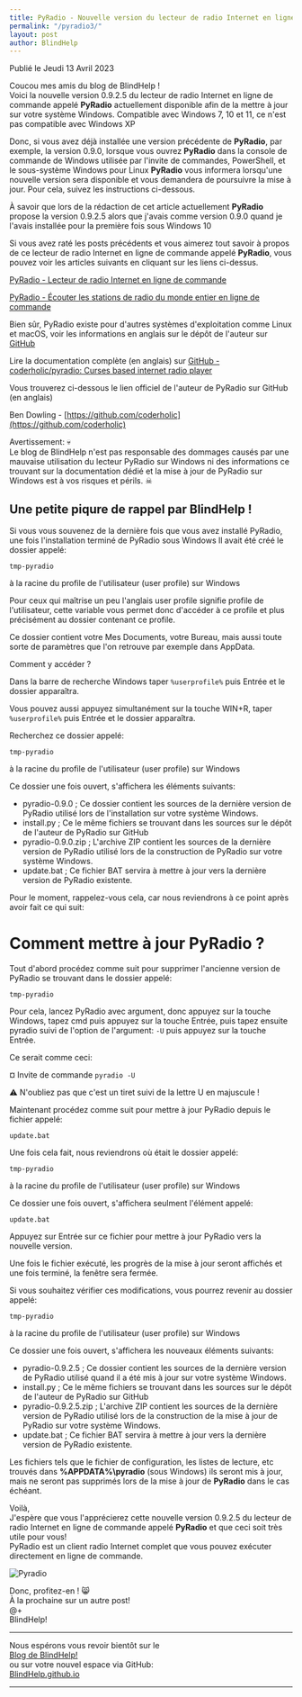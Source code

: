 ```yaml
---
title: PyRadio - Nouvelle version du lecteur de radio Internet en ligne de commande disponible pour la mise à jour
permalink: "/pyradio3/"
layout: post
author: BlindHelp
---
```


<footer>Publié le Jeudi 13 Avril 2023</footer>


Coucou mes amis du blog de BlindHelp !    
Voici la nouvelle version 0.9.2.5 du lecteur de radio Internet en ligne de commande appelé **PyRadio** actuellement disponible afin de la mettre à jour sur votre système Windows. Compatible avec Windows 7, 10 et 11, ce n'est pas compatible avec Windows XP    

Donc, si vous avez déjà installée une version précédente de **PyRadio**, par exemple, la version 0.9.0, lorsque vous ouvrez **PyRadio** dans la console de commande de Windows utilisée par l'invite de commandes, PowerShell, et le sous-système Windows pour Linux **PyRadio** vous informera lorsqu'une nouvelle version sera disponible et vous demandera de poursuivre la mise à jour. Pour cela, suivez les instructions ci-dessous.    

À savoir que lors de la rédaction de cet article actuellement **PyRadio** propose la version 0.9.2.5 alors que j'avais comme version 0.9.0 quand je l'avais installée pour la première fois sous Windows 10

Si vous avez raté les posts précédents et vous aimerez tout savoir à propos de ce lecteur de radio Internet en ligne de commande appelé **PyRadio**, vous pouvez voir les articles suivants en cliquant sur les liens ci-dessus.    

[PyRadio - Lecteur de radio Internet en ligne de commande](https://blindhelp.github.io/pyradio/)

[PyRadio - Écouter les stations de radio du monde entier en ligne de commande](https://blindhelp.github.io/pyradio2/)

Bien sûr, PyRadio existe pour d'autres systèmes d'exploitation comme Linux et macOS,  voir les informations en anglais sur le dépôt de l'auteur sur [GitHub](https://github.com/coderholic/pyradio)

Lire la documentation complète (en anglais) sur [GitHub - coderholic/pyradio: Curses based internet radio player](https://github.com/coderholic/pyradio#readme)

Vous trouverez ci-dessous le lien officiel de l'auteur de PyRadio sur GitHub (en anglais)

Ben Dowling - [https://github.com/coderholic](https://github.com/coderholic)


Avertissement: 💀  
Le blog de BlindHelp n'est pas responsable des dommages causés par une mauvaise utilisation du lecteur PyRadio sur Windows  ni des informations ce trouvant sur la documentation dédié et la mise à jour de PyRadio sur Windows est à vos risques et périls. ☠  


## Une petite piqure de rappel par BlindHelp !

Si vous vous souvenez de la dernière fois que vous avez installé PyRadio, une fois l'installation terminé  de PyRadio sous Windows Il avait été créé le dossier appelé:

`tmp-pyradio`

à la racine du profile de l'utilisateur (user profile) sur Windows

Pour ceux qui maîtrise un peu l'anglais user profile signifie profile de l'utilisateur, cette variable vous permet donc d'accéder à ce profile et plus précisément au dossier contenant ce profile.

Ce dossier contient votre Mes Documents, votre Bureau, mais aussi toute sorte de paramètres que l'on retrouve par exemple dans AppData.

Comment y accéder ?

Dans la barre de recherche Windows taper `%userprofile%` puis Entrée et le dossier apparaîtra.

Vous pouvez aussi appuyez simultanément sur la touche WIN+R, taper `%userprofile%` puis Entrée et le dossier apparaîtra.

Recherchez ce dossier appelé:

`tmp-pyradio`

à la racine du profile de l'utilisateur (user profile) sur Windows

Ce dossier une fois ouvert, s'affichera les éléments suivants:

* pyradio-0.9.0 ; Ce dossier contient les sources de la dernière version de PyRadio utilisé lors de l'installation sur votre système Windows.
* install.py ; Ce le même fichiers se trouvant dans les sources sur le dépôt de l'auteur de PyRadio sur GitHub
* pyradio-0.9.0.zip ; L'archive ZIP contient les sources de la dernière version de PyRadio utilisé lors de la construction de PyRadio sur votre système Windows.
* update.bat ; Ce fichier BAT servira à mettre à jour vers la dernière version  de PyRadio existente.

Pour le moment, rappelez-vous cela, car nous reviendrons à ce point après avoir fait ce qui suit:

# Comment mettre à jour PyRadio ?

Tout d'abord procédez comme suit pour supprimer l'ancienne version de PyRadio se trouvant dans le dossier appelé:

`tmp-pyradio`

Pour cela, lancez PyRadio avec argument, donc appuyez sur la touche Windows, tapez cmd puis appuyez sur la touche Entrée, puis tapez ensuite pyradio suivi de l'option de l'argument: `-U` puis appuyez sur la touche Entrée.

Ce serait comme ceci:

¤ Invite de commande `pyradio -U`

⚠️ N'oubliez pas que c'est un tiret suivi de la lettre U en majuscule !

Maintenant procédez comme suit pour mettre à jour PyRadio depuis le  fichier appelé:

`update.bat`

Une fois cela fait, nous reviendrons où était le dossier appelé:

`tmp-pyradio`

à la racine du profile de l'utilisateur (user profile) sur Windows

Ce dossier une fois ouvert, s'affichera seulment l'élément appelé:

`update.bat`

Appuyez sur  Entrée sur ce fichier pour mettre à jour PyRadio vers la nouvelle version.

Une fois le fichier exécuté, les progrès de la mise à jour seront affichés et une fois terminé, la fenêtre sera fermée.

Si vous souhaitez vérifier ces modifications, vous pourrez revenir au dossier appelé:

`tmp-pyradio`

à la racine du profile de l'utilisateur (user profile) sur Windows

Ce dossier une fois ouvert, s'affichera les nouveaux éléments suivants:

* pyradio-0.9.2.5 ; Ce dossier contient les sources de la dernière version de PyRadio utilisé quand il a été mis à jour sur votre système Windows.
* install.py ; Ce le même fichiers se trouvant dans les sources sur le dépôt de l'auteur de PyRadio sur GitHub
* pyradio-0.9.2.5.zip ; L'archive ZIP contient les sources de la dernière version de PyRadio utilisé lors de la construction de la mise à jour de PyRadio sur votre système Windows.
* update.bat ; Ce fichier BAT servira à mettre à jour vers la dernière version  de PyRadio existente.

Les fichiers tels que le fichier de configuration, les listes de lecture, etc trouvés dans **%APPDATA%\\pyradio** (sous Windows) ils seront mis à jour, mais ne seront pas supprimés lors de la mise à jour de **PyRadio** dans le cas échéant.

Voilà,     
J'espère que vous l'apprécierez cette nouvelle version 0.9.2.5 du lecteur de radio Internet en ligne de commande appelé **PyRadio** et que ceci  soit très utile pour vous!    
PyRadio est un client radio Internet complet que vous pouvez exécuter directement en ligne de commande.    

![Pyradio](https://members.hellug.gr/sng/pyradio/pyradio.png)

Donc, profitez-en ! 😸    
À la prochaine sur un autre post!     
@+    
BlindHelp!    

---

Nous espérons vous revoir bientôt sur le      
[Blog de BlindHelp!](http://blindhelp.blogspot.fr/)                    
ou sur  votre nouvel espace via GitHub:                     
[BlindHelp.github.io](https://blindhelp.github.io)                    

---

